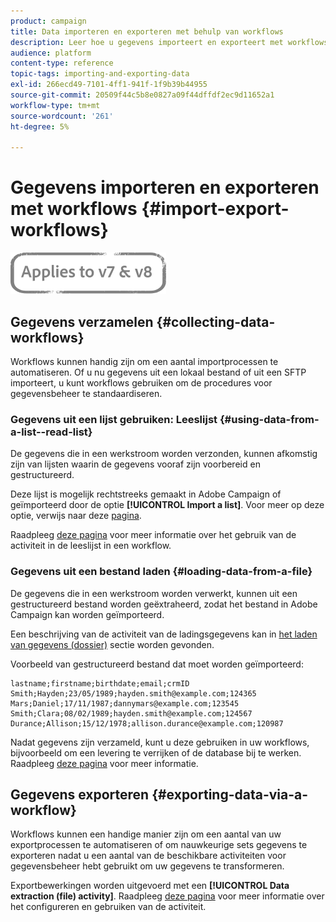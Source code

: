 ```yaml
---
product: campaign
title: Data importeren en exporteren met behulp van workflows
description: Leer hoe u gegevens importeert en exporteert met workflows in Campaign Classic.
audience: platform
content-type: reference
topic-tags: importing-and-exporting-data
exl-id: 266ecd49-7101-4ff1-941f-1f9b39b44955
source-git-commit: 20509f44c5b8e0827a09f44dffdf2ec9d11652a1
workflow-type: tm+mt
source-wordcount: '261'
ht-degree: 5%

---
```


# Gegevens importeren en exporteren met workflows {#import-export-workflows}

![](../../assets/common.svg)

## Gegevens verzamelen {#collecting-data-workflows}

Workflows kunnen handig zijn om een aantal importprocessen te automatiseren. Of u nu gegevens uit een lokaal bestand of uit een SFTP importeert, u kunt workflows gebruiken om de procedures voor gegevensbeheer te standaardiseren.

### Gegevens uit een lijst gebruiken: Leeslijst {#using-data-from-a-list--read-list}

De gegevens die in een werkstroom worden verzonden, kunnen afkomstig zijn van lijsten waarin de gegevens vooraf zijn voorbereid en gestructureerd.

Deze lijst is mogelijk rechtstreeks gemaakt in Adobe Campaign of geïmporteerd door de optie **[!UICONTROL Import a list]**. Voor meer op deze optie, verwijs naar deze [pagina](../../platform/using/about-generic-imports-exports.md).

Raadpleeg [deze pagina](../../workflow/using/read-list.md) voor meer informatie over het gebruik van de activiteit in de leeslijst in een workflow.

### Gegevens uit een bestand laden {#loading-data-from-a-file}

De gegevens die in een werkstroom worden verwerkt, kunnen uit een gestructureerd bestand worden geëxtraheerd, zodat het bestand in Adobe Campaign kan worden geïmporteerd.

Een beschrijving van de activiteit van de ladingsgegevens kan in [het laden van gegevens (dossier)](../../workflow/using/data-loading--file-.md) sectie worden gevonden.

Voorbeeld van gestructureerd bestand dat moet worden geïmporteerd:

```
lastname;firstname;birthdate;email;crmID
Smith;Hayden;23/05/1989;hayden.smith@example.com;124365
Mars;Daniel;17/11/1987;dannymars@example.com;123545
Smith;Clara;08/02/1989;hayden.smith@example.com;124567
Durance;Allison;15/12/1978;allison.durance@example.com;120987
```

Nadat gegevens zijn verzameld, kunt u deze gebruiken in uw workflows, bijvoorbeeld om een levering te verrijken of de database bij te werken. Raadpleeg [deze pagina](../../workflow/using/how-to-use-workflow-data.md) voor meer informatie.

## Gegevens exporteren {#exporting-data-via-a-workflow}

Workflows kunnen een handige manier zijn om een aantal van uw exportprocessen te automatiseren of om nauwkeurige sets gegevens te exporteren nadat u een aantal van de beschikbare activiteiten voor gegevensbeheer hebt gebruikt om uw gegevens te transformeren.

Exportbewerkingen worden uitgevoerd met een **[!UICONTROL Data extraction (file) activity]**. Raadpleeg [deze pagina](../../workflow/using/extraction--file-.md) voor meer informatie over het configureren en gebruiken van de activiteit.
